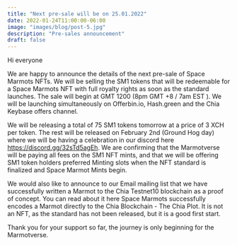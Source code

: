 ```yaml
---
title: "Next pre-sale will be on 25.01.2022"
date: 2022-01-24T11:00:00-06:00
image: "images/blog/post-5.jpg"
description: "Pre-sales announcement"
draft: false
---
```

Hi everyone 

We are happy to announce the details of the next pre-sale of Space Marmots NFTs. We will be selling the SM1 tokens that will be redeemable for a Space Marmots NFT with full royalty rights as soon as the standard launches. The sale will begin at GMT 1200 (8pm GMT +8 / 7am EST ). We will be launching simultaneously on Offerbin.io, Hash.green and the Chia Keybase offers channel.

We will be releasing a total of 75 SM1 tokens tomorrow at a price of 3 XCH per token. The rest will be released on February 2nd (Ground Hog day) where we will be having a celebration in our discord here https://discord.gg/32sTd5agEh. We are confirming that the Marmotverse will be paying all fees on the SM1 NFT mints, and that we will be offering SM1 token holders preferred Minting slots when the NFT standard is finalized and Space Marmot Mints begin.

We would also like to announce to our Email mailing list that we have successfully written a Marmot to the Chia Testnet10 blockchain as a proof of concept. You can read about it here Space Marmots successfully encodes a Marmot directly to the Chia Blockchain - The Chia Plot. It is not an NFT, as the standard has not been released, but it is a good first start.


Thank you for your support so far, the journey is only beginning for the Marmotverse.
